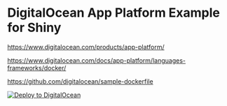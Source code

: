 # DigitalOcean App Platform Example for Shiny

https://www.digitalocean.com/products/app-platform/

https://www.digitalocean.com/docs/app-platform/languages-frameworks/docker/

https://github.com/digitalocean/sample-dockerfile

[![Deploy to DigitalOcean](https://www.deploytodo.com/do-btn-blue.svg)](https://cloud.digitalocean.com/apps/new?repo=https://github.com/analythium/app-platform-shiny/tree/main)
